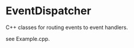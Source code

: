 EventDispatcher
===============

C++ classes for routing events to event handlers.

see Example.cpp.
